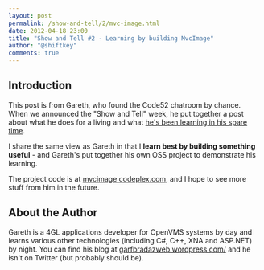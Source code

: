 ```yaml
--- 
layout: post
permalink: /show-and-tell/2/mvc-image.html
date: 2012-04-18 23:00
title: "Show and Tell #2 - Learning by building MvcImage"
author: "@shiftkey"
comments: true
---
```



## Introduction

This post is from Gareth, who found the Code52 chatroom by chance. When we announced the "Show and Tell" week, he put together a post about what he does for a living and what [he's been learning in his spare time](http://garfbradazweb.wordpress.com/2012/04/16/code52-show-tell-my-open-source-application/).

I share the same view as Gareth in that I **learn best by building something useful** - and Gareth's put together his own OSS project to demonstrate his learning.

The project code is at [mvcimage.codeplex.com](http://mvcimage.codeplex.com/), and I hope to see more stuff from him in the future.

## About the Author

Gareth is a 4GL applications developer for OpenVMS systems by day and learns various other technologies (including C#, C++, XNA and ASP.NET) by night. You can find his blog at [garfbradazweb.wordpress.com/](http://garfbradazweb.wordpress.com/) and he isn't on Twitter (but probably should be).
